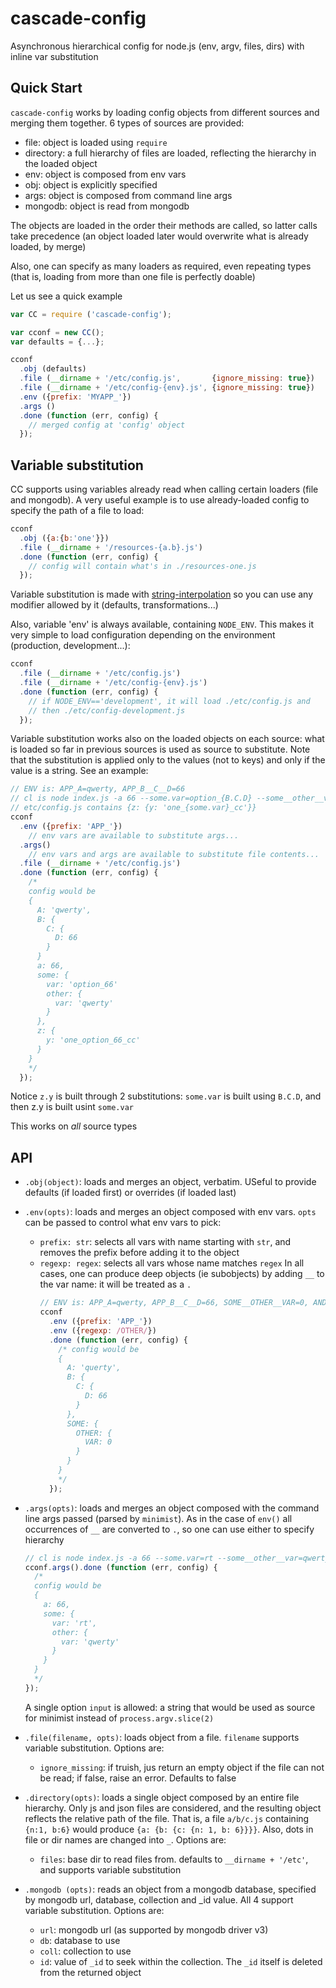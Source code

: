 # cascade-config
Asynchronous hierarchical config for node.js (env, argv, files, dirs) with inline var substitution

## Quick Start
`cascade-config` works by loading config objects from different sources and merging them together. 6 types of sources are provided:

* file: object is loaded using `require`
* directory: a full hierarchy of files are loaded, reflecting the hierarchy in the loaded object
* env: object is composed from env vars
* obj: object is explicitly specified
* args: object is composed from command line args
* mongodb: object is read from mongodb

The objects are loaded in the order their methods are called, so latter calls take precedence (an object loaded later would overwrite what is already loaded, by merge)

Also, one can specify as many loaders as required, even repeating types (that is, loading from more than one file is perfectly doable)

Let us see a quick example
```javascript
var CC = require ('cascade-config');

var cconf = new CC();
var defaults = {...};

cconf
  .obj (defaults)
  .file (__dirname + '/etc/config.js',       {ignore_missing: true})
  .file (__dirname + '/etc/config-{env}.js', {ignore_missing: true})
  .env ({prefix: 'MYAPP_'})
  .args ()
  .done (function (err, config) {
    // merged config at 'config' object
  });
```

## Variable substitution
CC supports using variables already read when calling certain loaders (file and mongodb). A very useful example is to use already-loaded config to specify the path of a file to load:

```javascript
cconf
  .obj ({a:{b:'one'}})
  .file (__dirname + '/resources-{a.b}.js')
  .done (function (err, config) {
    // config will contain what's in ./resources-one.js
  });
```
Variable substitution is made with [string-interpolation](https://www.npmjs.com/package/string-interpolation) so you can use any modifier allowed by it (defaults, transformations...)

Also, variable 'env' is always available, containing `NODE_ENV`. This makes it very simple to load configuration depending on the environment (production, development...):
```javascript
cconf
  .file (__dirname + '/etc/config.js')
  .file (__dirname + '/etc/config-{env}.js')
  .done (function (err, config) {
    // if NODE_ENV=='development', it will load ./etc/config.js and
    // then ./etc/config-development.js
  });
```

Variable substitution works also on the loaded objects on each source: what is loaded so far in previous sources is used as source to substitute. Note that the substitution is applied only to the values (not to keys) and only if the value is a string. See an example:
```javascript
// ENV is: APP_A=qwerty, APP_B__C__D=66
// cl is node index.js -a 66 --some.var=option_{B.C.D} --some__other__var=qwerty
// etc/config.js contains {z: {y: 'one_{some.var}_cc'}}
cconf
  .env ({prefix: 'APP_'})
    // env vars are available to substitute args...
  .args()
    // env vars and args are available to substitute file contents...
  .file (__dirname + '/etc/config.js') 
  .done (function (err, config) {
    /*
    config would be
    {
      A: 'qwerty',
      B: {
        C: {
          D: 66
        }
      }
      a: 66,
      some: {
        var: 'option_66'
        other: {
          var: 'qwerty'
        }
      },
      z: {
        y: 'one_option_66_cc'
      }
    }
    */
  });
```
Notice `z.y` is built through 2 substitutions: `some.var` is built using `B.C.D`, and then z.y is built usint `some.var`

This works on *all* source types

## API

* `.obj(object)`: loads and merges an object, verbatim. USeful to provide defaults (if loaded first) or overrides (if loaded last)
* `.env(opts)`: loads and merges an object composed with env vars. `opts` can be passed to control what env vars to pick:
  * `prefix: str`: selects all vars with name starting with `str`, and removes the prefix before adding it to the object
  * `regexp: regex`: selects all vars whose name matches `regex`
In all cases, one can produce deep objects (ie subobjects) by adding `__` to the var name: it will be treated as a `.` 
    ```javascript
    // ENV is: APP_A=qwerty, APP_B__C__D=66, SOME__OTHER__VAR=0, AND__ANOTHER__VAR=8
    cconf
      .env ({prefix: 'APP_'})
      .env ({regexp: /OTHER/})
      .done (function (err, config) {
        /* config would be 
        { 
          A: 'querty', 
          B: {
            C: {
              D: 66
            }
          },
          SOME: {
            OTHER: {
              VAR: 0
            }
          }
        }
        */
      });
    ```
* `.args(opts)`:  loads and merges an object composed with the command line args passed (parsed by `minimist`). As in the case of `env()` all occurrences of `__` are converted to `.`, so one can use either to specify hierarchy
  ```javascript
  // cl is node index.js -a 66 --some.var=rt --some__other__var=qwerty
  cconf.args().done (function (err, config) {
    /*
    config would be
    {
      a: 66,
      some: {
        var: 'rt',
        other: {
          var: 'qwerty'
        }
      }
    }
    */
  });
  ```
  A single option `input` is allowed: a string that would be used as source for minimist instead of `process.argv.slice(2)`

* `.file(filename, opts)`: loads object from a file. `filename` supports variable substitution. Options are:
  * `ignore_missing`: if truish, jus return an empty object if the file can not be read; if false, raise an error. Defaults to false
* `.directory(opts)`: loads a single object composed by an entire file hierarchy. Only js and json files are considered, and the resulting object reflects the relative path of the file. That is, a file `a/b/c.js` containing `{n:1, b:6}` would produce `{a: {b: {c: {n: 1, b: 6}}}}`. Also, dots in file or dir names are changed into `_`. Options are:
  * `files`: base dir to read files from. defaults to `__dirname + '/etc'`, and supports variable substitution
* `.mongodb (opts)`: reads an object from a mongodb database, specified by mongodb url, database, collection and _id value. All 4 support variable substitution. Options are:
  * `url`: mongodb url (as supported by mongodb driver v3)
  * `db`: database to use
  * `coll`: collection to use
  * `id`: value of `_id` to seek within the collection. The `_id` itself is deleted from the returned object  